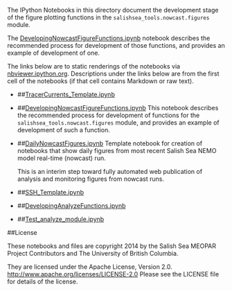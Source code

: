 The IPython Notebooks in this directory document
the development stage of the figure plotting functions in the
`salishsea_tools.nowcast.figures` module.

The
[DevelopingNowcastFigureFunctions.ipynb](http://nbviewer.ipython.org/urls/bitbucket.org/salishsea/tools/raw/tip/SalishSeaTools/salishsea_tools/nowcast/DevelopingNowcastFigureFunctions.ipynb)
notebook describes the recommended process for development of those functions,
and provides an example of development of one.

The links below are to static renderings of the notebooks via
[nbviewer.ipython.org](http://nbviewer.ipython.org/).
Descriptions under the links below are from the first cell of the notebooks
(if that cell contains Markdown or raw text).

* ##[TracerCurrents_Template.ipynb](http://nbviewer.ipython.org/urls/bitbucket.org/salishsea/tools/raw/tip/SalishSeaTools/salishsea_tools/nowcast/TracerCurrents_Template.ipynb)

* ##[DevelopingNowcastFigureFunctions.ipynb](http://nbviewer.ipython.org/urls/bitbucket.org/salishsea/tools/raw/tip/SalishSeaTools/salishsea_tools/nowcast/DevelopingNowcastFigureFunctions.ipynb)
    This notebook describes the recommended process for development of
    functions for the `salishsea_tools.nowcast.figures` module,
    and provides an example of development of such a function.

* ##[DailyNowcastFigures.ipynb](http://nbviewer.ipython.org/urls/bitbucket.org/salishsea/tools/raw/tip/SalishSeaTools/salishsea_tools/nowcast/DailyNowcastFigures.ipynb)
    Template notebook for creation of notebooks that show daily figures
    from most recent Salish Sea NEMO model real-time (nowcast) run.

    This is an interim step toward fully automated web publication of
    analysis and monitoring figures from nowcast runs.

* ##[SSH_Template.ipynb](http://nbviewer.ipython.org/urls/bitbucket.org/salishsea/tools/raw/tip/SalishSeaTools/salishsea_tools/nowcast/SSH_Template.ipynb)

* ##[DevelopingAnalyzeFunctions.ipynb](http://nbviewer.ipython.org/urls/bitbucket.org/salishsea/tools/raw/tip/SalishSeaTools/salishsea_tools/nowcast/DevelopingAnalyzeFunctions.ipynb)

* ##[Test_analyze_module.ipynb](http://nbviewer.ipython.org/urls/bitbucket.org/salishsea/tools/raw/tip/SalishSeaTools/salishsea_tools/nowcast/Test_analyze_module.ipynb)


##License

These notebooks and files are copyright 2014
by the Salish Sea MEOPAR Project Contributors
and The University of British Columbia.

They are licensed under the Apache License, Version 2.0.
http://www.apache.org/licenses/LICENSE-2.0
Please see the LICENSE file for details of the license.
